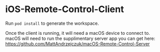 # iOS-Remote-Control-Client


Run `pod install` to generate the workspace.

Once the client is running, it will need a macOS device to connect to. macOS will need to run the supplimentary server app you can get here:
https://github.com/MattAndrzejczuk/macOS-Remote-Control-Server
